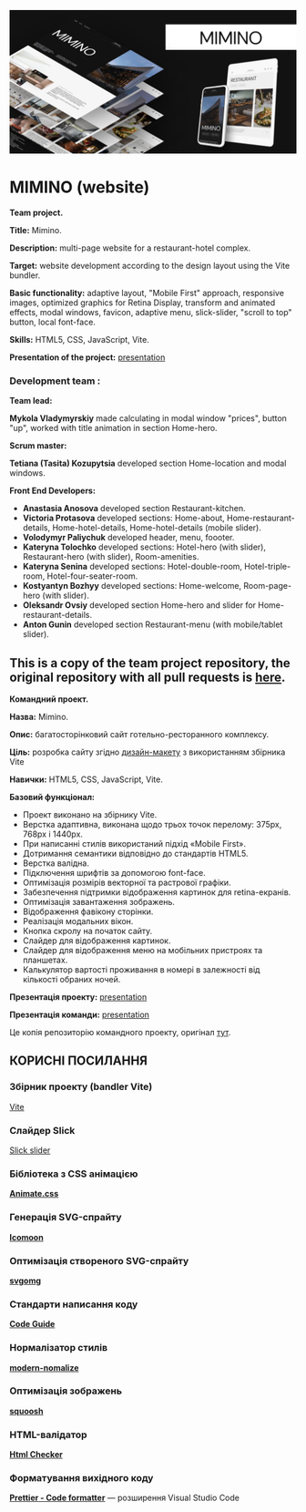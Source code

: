 ![preview](/preview.jpg)

# MIMINO (website)

**Team project.**

**Title:** Mimino.

**Description:** multi-page website for a restaurant-hotel complex.

**Target:** website development according to the design layout using the Vite
bundler.

**Basic functionality:** adaptive layout, "Mobile First" approach, responsive
images, optimized graphics for Retina Display, transform and animated effects,
modal windows, favicon, adaptive menu, slick-slider, "scroll to top" button,
local font-face.

**Skills:** HTML5, CSS, JavaScript, Vite.

**Presentation of the project:** [presentation](https://www.figma.com/proto/rqy3tytPCwddIVpHQDCEdb/Miminosy-project)

### Development team :

**Team lead:**

**Mykola Vladymyrskiy** made calculating in modal window "prices", button "up",  worked with title animation in section Home-hero.

**Scrum master:**

**Tetiana (Tasita) Kozupytsia**  developed section Home-location and modal windows.

**Front End Developers:**

- **Anastasia Anosova** developed section Restaurant-kitchen.
- **Victoria Protasova** developed sections: Home-about, Home-restaurant-details, Home-hotel-details, Home-hotel-details (mobile slider).
- **Volodymyr Paliychuk** developed header, menu, foooter.
- **Kateryna Tolochko** developed sections: Hotel-hero (with slider), Restaurant-hero (with slider), Room-amenities.
- **Kateryna Senina** developed sections: Hotel-double-room, Hotel-triple-room, Hotel-four-seater-room.
- **Kostyantyn Bozhyy** developed sections: Home-welcome, Room-page-hero (with slider).
- **Oleksandr Ovsiy** developed section Home-hero and slider for Home-restaurant-details.
- **Anton Gunin** developed section Restaurant-menu (with mobile/tablet slider).


This is a copy of the team project repository, the original repository with all pull requests is [here](https://github.com/Mykokola/teams-project-17).
---

**Командний проект.**

**Назва:** Mimino.

**Опис:** багатосторінковий сайт готельно-ресторанного комплексу.

**Ціль:** розробка сайту згідно
[дизайн-макету](https://www.figma.com/file/dug5TYDvNmAKfvw06Sfbby/Mimino-git) з
використанням збірника Vite

**Навички:** HTML5, CSS, JavaScript, Vite.

**Базовий функціонал:**

- Проект виконано на збірнику Vite.
- Верстка адаптивна, виконана щодо трьох точок перелому: 375px, 768px і 1440px.
- При написанні стилів використаний підхід «Mobile First».
- Дотримання семантики відповідно до стандартів HTML5.
- Верстка валідна.
- Підключення шрифтів за допомогою font-face.
- Оптимізація розмірів векторної та растрової графіки.
- Забезпечення підтримки відображення картинок для retina-екранів.
- Оптимізація завантаження зображень.
- Відображення фавікону сторінки.
- Реалізація модальних вікон.
- Кнопка скролу на початок сайту.
- Слайдер для відображення картинок.
- Слайдер для відображення меню на мобільних пристроях та планшетах.
- Калькулятор вартості проживання в номері в залежності від кількості обраних
  ночей.

**Презентація проекту:** [presentation](https://www.figma.com/proto/rqy3tytPCwddIVpHQDCEdb/Miminosy-project)

**Презентація команди:** [presentation](https://www.figma.com/proto/sbZABWaFhilllQfIY2iZ7w/Miminosy-team)

Це копія репозиторію командного проекту, оригінал [тут](https://github.com/Mykokola/teams-project-17).


## КОРИСНІ ПОСИЛАННЯ

### Збірник проекту (bandler Vite)

[Vite](https://vitejs.dev/)

### Слайдер Slick

[Slick slider](https://kenwheeler.github.io/slick/)

### Бібліотека з CSS анімацією

[**Animate.css**](https://animate.style/)

### Генерація SVG-спрайту

[**Icomoon**](https://icomoon.io/)

### Оптимізація створеного SVG-спрайту

[**svgomg**](https://jakearchibald.github.io/svgomg/)

### Стандарти написання коду

[**Code Guide**](https://codeguide.co/)

### Нормалізатор стилів

[**modern-nomalize**](https://github.com/sindresorhus/modern-normalize)

### Оптимізація зображень

[**squoosh**](https://squoosh.app/)

### HTML-валідатор

[**Html Checker**](http://validator.w3.org/nu/)

### Форматування вихідного коду

[**Prettier - Code formatter**](https://marketplace.visualstudio.com/items?itemName=esbenp.prettier-vscode)
— розширення Visual Studio Code
